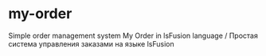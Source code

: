 # my-order
Simple order management system My Order in lsFusion language / Простая система управления заказами на языке lsFusion
